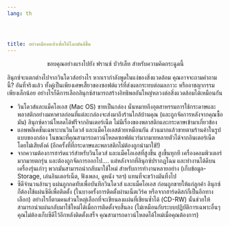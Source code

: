 ```yaml
---
lang: th




title: อย่างอมืองอเท้าเพื่อให้โลกมันดีขึ้น
---
```


<p align="center">ขอบคุณอย่างแรงไปยัง ฟรานซ์ บัวร์เล็ท สำหรับความคิดกระฉูดนี้

ลินุกซ์จะแตกต่างไปจากวินโดวส์อย่างไร หากเรากำลังพูดในแง่ของสิ่งแวดล้อม คุณอาจจะถามคำถามนี้? อันที่จริงแล้ว ทั้งคู่เป็นเพียงเศษเสี้ยวของซอฟต์แวร์ที่ส่งผลกระทบต่อมลภาวะ หรืออาชญากรรมเพียงเล็กน้อย อย่างไรก็ดีการเลือกลินุกซ์สามารถสร้างอิทธิพลอันใหญ่หลวงต่อสิ่งแวดล้อมได้เหมือนกัน

<ul>

<li>วินโดวส์และแม็คโอเอส (Mac OS) ขายเป็นกล่อง นั่นหมายถึงอุตสาหรรมการใช้กระดาษและพลาสติกอย่างมหาศาลก่อนที่แต่ละกล่องจะส่งมาถึงร้านใกล้บ้านคุณ (และถูกจัดการหลังจากคุณซื้อมัน) ลินุกซ์ดาวน์โหลดได้ฟรีจากอินเตอร์เน็ต ไม่มีเรื่องของพลาสติกและกระดาษเข้ามาเกี่ยวข้อง</li>

<li>แอพพลิเคชั่นเฉพาะบนวินโดวส์ และแม็คโอเอสด้วยเหมือนกัน ส่วนมากแล้วขายตามร้านค้าในรูปแบบของกล่อง ในขณะที่คุณสามารถดาวน์โหลดซอฟต์แวร์มากมายหลายตัวได้จากอินเตอร์เน็ต โดยไม่เสียตังค์ (อีกครั้งที่ที่กระดาษและพลาสติกไม่ต้องถูกนำมาใช้!)</li>

<li>จากความต้องการฮาร์ดแวร์สำหรับวินโดวส์ และแม็คโอเอสที่สูงขึ้น สูงขึ้นทุกที เครื่องคอมพิวเตอร์มากมายตกรุ่น และต้องถูกจัดการออกไป.... แต่หลังจากที่ลินุกซ์ปรากฎโฉม และทำงานได้ดีบนเครื่องรุ่นเก่าๆ พวกมันสามารถนำกลับมาใช้ใหม่ สำหรับการทำงานหลายอย่าง (เก็บข้อมูล-Storage, เล่นอินเตอร์เน็ต, ฟังเพลง, ดูหนัง ฯลฯ) แทนที่จะขว้างมันทิ้งไป</li>

<li>ซีดีจำนวนล้านๆ แผ่นถูกกดทับเพื่อบันทึกวินโดวส์ และแม็คโอเอส ก่อนถูกขายให้แก่ลูกค้า ลินุกซ์ก็ต้องใช้แผ่นซีดีเพื่อติดตั้ง (ในบางครั้งการติดตั้งผ่านเน็ตเวิร์ค หรือจากฮาร์ดดิสก์ก็เป็นอีกทางเลือก) อย่างไรก็ตามคนส่วนใหญ่เลือกที่จะเขียนลงแผ่นที่เขียนซ้ำได้ (CD-RW) นั่นช่วยให้สามารถนำแผ่นกลับมาใช้ใหม่ได้เมื่อการติดตั้งจบสิ้นลง (ไม่เหมือนกับระบบปฏิบัติการเฉพาะอื่นๆ คุณไม่ต้องเก็บซีดีไว้อีกหลังติดตั้งเสร็จ คุณสามารถดาวน์โหลดได้ใหม่เมื่อคุณต้องการ)</li>

</ul>




